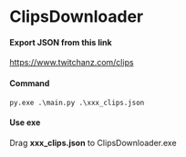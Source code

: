# ClipsDownloader

#### Export JSON from this link

https://www.twitchanz.com/clips


#### Command

```shell
py.exe .\main.py .\xxx_clips.json
```


#### Use exe

Drag **xxx_clips.json** to ClipsDownloader.exe


